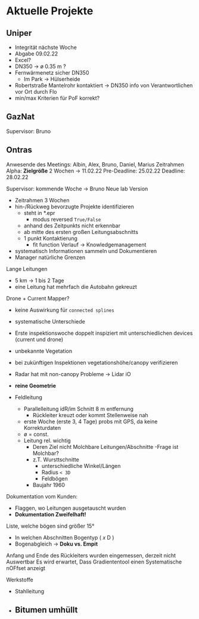 # Aktuelle Projekte

## Uniper

- Integrität nächste Woche
- Abgabe 09.02.22
- Excel?
- DN350 → ø 0.35 m ?
- Fernwärmenetz sicher DN350
  * Im Park → Hülserheide
- Robertstraße Mantelrohr kontaktiert → DN350 info von Verantwortlichen vor Ort durch Flo 
- min/max Kriterien für PoF korrekt?

## GazNat

Supervisor: Bruno

## Ontras 


Anwesende des Meetings: Albin, Alex, Bruno, Daniel, Marius
Zeitrahmen Alpha: __Zielgröße__ 2 Wochen → 11.02.22
Pre-Deadline: 25.02.22
Deadline: 28.02.22

Supervisor: kommende Woche → Bruno
Neue lab Version

- Zeitrahmen 3 Wochen
- hin-/Rückweg bevorzugte Projekte identifizieren 
  * steht in *.epr 
    - modus reversed `True/False`
  * anhand des Zeitpunkts nicht erkennbar
  * ab mitte des ersten großen Leitungsabschnitts 
  * 1 punkt Kontaktierung
    - fit function Verlauf → Knowledgemanagement 
- systematisch Informationen sammeln und Dokumentieren 
- Manager natürliche Grenzen

Lange Leitungen
- 5 km → 1 bis 2 Tage
- eine Leitung hat mehrfach die Autobahn gekreuzt

Drone + Current Mapper? 
- keine Auswirkung für `connected splines`
- systematische Unterschiede

- Erste inspektionswoche doppelt inspiziert mit unterschiedlichen devices (current und drone)
- unbekannte Vegetation
- bei zukünftigen Inspektionen vegetationshöhe/canopy verifizieren
- Radar hat mit non-canopy Probleme → Lidar iO

- __reine Geometrie__
- Feldleitung 
  - Parallelleitung idR/im Schnitt 8 m entfernung
    * Rückleiter kreuzt oder kommt Stellenweise nah
  - erste Woche (erste 3, 4 Tage) probs mit GPS, da keine Korrekturdaten
  - ø = const.
  - Leitung rel. wichtig
    - Deren Ziel nicht Molchbare Leitungen/Abschnitte 
    -Frage ist Molchbar?
    - z.T. Wursttschnitte
      - unterschiedliche Winkel/Längen
      - Radius `< 3D`
      - Feldbögen
    - Baujahr 1960

Dokumentation vom Kunden:
- Flaggen, wo Leitungen ausgetauscht wurden
- __Dokumentation Zweifelhaft!__

Liste, welche bögen sind größer 15°
- In welchen Abschnitten Bogentyp ( _x_ D )
- Bogenabgleich → __Doku vs. Empit__

Anfang und Ende des Rückleiters wurden eingemessen, derzeit nicht Auswertbar
Es wird erwartet, Dass Gradiententool einen Systematische nOFfset anzeigt

Werkstoffe
- Stahlleitung
- Bitumen umhüllt
    -

